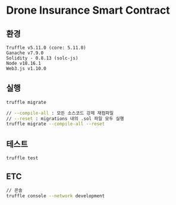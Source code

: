 # Drone Insurance Smart Contract

## 환경
```
Truffle v5.11.0 (core: 5.11.0)
Ganache v7.9.0
Solidity - 0.8.13 (solc-js)
Node v18.16.1
Web3.js v1.10.0
```

## 실행
```bash
truffle migrate

// --compile-all : 모든 소스코드 강제 재컴파일
// --reset : migrations 내의 .sol 파일 모두 실행
truffle migrate --compile-all --reset
```

## 테스트
```bash
truffle test
```

## ETC
```bash
// 콘솔
truffle console --network development
```
